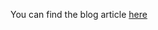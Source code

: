 You can find the blog article [here](https://www.christosmonogios.com/2017/01/07/A-Real-World-Azure-Function-Example-That-Logs-Client-Errors-In-A-Storage-Table/)